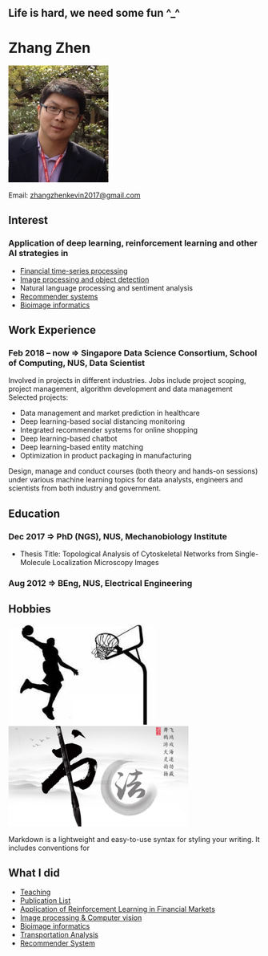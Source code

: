 ## Life is hard, we need some fun ^_^

# Zhang Zhen

<img src="zz_icon.JPG" alt="drawing" width="200"/>

Email: zhangzhenkevin2017@gmail.com

## Interest
### Application of deep learning, reinforcement learning and other AI strategies in
* [Financial time-series processing](https://www.baidu.com)
* [Image processing and object detection](https://www.baidu.com)
* Natural language processing and sentiment analysis
* [Recommender systems](https://www.baidu.com)
* [Bioimage informatics](https://www.baidu.com)



## Work Experience
### Feb 2018 – now => Singapore Data Science Consortium, School of Computing, NUS, Data Scientist 
Involved in projects in different industries. Jobs include project scoping, project management, algorithm development and data management
Selected projects:
* Data management and market prediction in healthcare
* Deep learning-based social distancing monitoring 
* Integrated recommender systems for online shopping
* Deep learning-based chatbot
* Deep learning-based entity matching
* Optimization in product packaging in manufacturing

Design, manage and conduct courses (both theory and hands-on sessions) under various machine learning topics for data analysts, engineers and scientists from both industry and government.



## Education
### Dec 2017 => PhD (NGS), NUS, Mechanobiology Institute  
* Thesis Title: Topological Analysis of Cytoskeletal Networks from Single-Molecule Localization Microscopy Images

### Aug 2012 => BEng, NUS, Electrical Engineering


## Hobbies
<img src="1.jpg" alt="drawing" height="200"/><img src="2.jpg" alt="drawing" height="200"/>


Markdown is a lightweight and easy-to-use syntax for styling your writing. It includes conventions for


## What I did
* [Teaching](teaching.html)
* [Publication List](pub_list.html)
* [Application of Reinforcement Learning in Financial Markets](https://www.baidu.com)
* [Image processing & Computer vision](social.html)
* [Bioimage informatics](https://www.baidu.com)
* [Transportation Analysis](https://www.baidu.com)
* [Recommender System](https://www.baidu.com)
